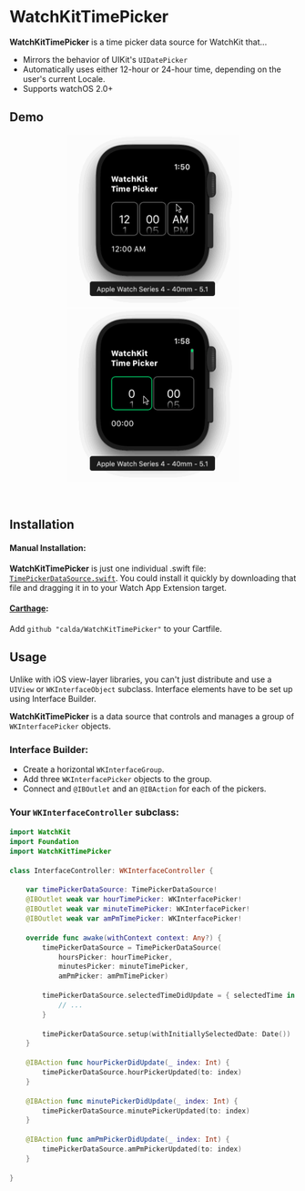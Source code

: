 # WatchKitTimePicker

**WatchKitTimePicker** is a time picker data source for WatchKit that...
 - Mirrors the behavior of UIKit's `UIDatePicker`
 - Automatically uses either 12-hour or 24-hour time, depending on the user's current Locale.
 - Supports watchOS 2.0+
 
## Demo
 
<p align="center">
    <img src="images/watchkit time picker 12hr.gif" width="300px">  <img src="images/watchkit time picker 24hr.gif" width="300px">
</p>

<br>


## Installation

#### Manual Installation:

**WatchKitTimePicker** is just one individual .swift file: [`TimePickerDataSource.swift`](https://github.com/calda/WatchKitTimePicker/blob/master/WatchKitTimePicker/TimePickerDataSource.swift). You could install it quickly by downloading that file and dragging it in to your Watch App Extension target.

#### [Carthage](https://github.com/Carthage/Carthage):

Add `github "calda/WatchKitTimePicker"` to your Cartfile.

## Usage

Unlike with iOS view-layer libraries, you can't just distribute and use a `UIView` or `WKInterfaceObject` subclass. Interface elements have to be set up using Interface Builder.

**WatchKitTimePicker** is a data source that controls and manages a group of `WKInterfacePicker` objects. 

### Interface Builder:

- Create a horizontal `WKInterfaceGroup`.
- Add three `WKInterfacePicker` objects to the group.
- Connect and `@IBOutlet` and an `@IBAction` for each of the pickers.

### Your `WKInterfaceController` subclass:

```Swift
import WatchKit
import Foundation
import WatchKitTimePicker

class InterfaceController: WKInterfaceController {

    var timePickerDataSource: TimePickerDataSource!
    @IBOutlet weak var hourTimePicker: WKInterfacePicker!
    @IBOutlet weak var minuteTimePicker: WKInterfacePicker!
    @IBOutlet weak var amPmTimePicker: WKInterfacePicker!
    
    override func awake(withContext context: Any?) {
        timePickerDataSource = TimePickerDataSource(
            hoursPicker: hourTimePicker,
            minutesPicker: minuteTimePicker,
            amPmPicker: amPmTimePicker)
        
        timePickerDataSource.selectedTimeDidUpdate = { selectedTime in
            // ...
        }
        
        timePickerDataSource.setup(withInitiallySelectedDate: Date())
    }
    
    @IBAction func hourPickerDidUpdate(_ index: Int) {
        timePickerDataSource.hourPickerUpdated(to: index)
    }
    
    @IBAction func minutePickerDidUpdate(_ index: Int) {
        timePickerDataSource.minutePickerUpdated(to: index)
    }
    
    @IBAction func amPmPickerDidUpdate(_ index: Int) {
        timePickerDataSource.amPmPickerUpdated(to: index)
    }
    
}

```
